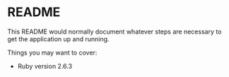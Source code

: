 # README

This README would normally document whatever steps are necessary to get the
application up and running.

Things you may want to cover:

* Ruby version
    2.6.3

